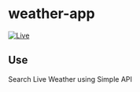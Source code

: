 # weather-app
[![Live](https://img.shields.io/badge/Live-Here-green)](https://maverick-weather-app.herokuapp.com)
## Use
Search Live Weather using Simple API

